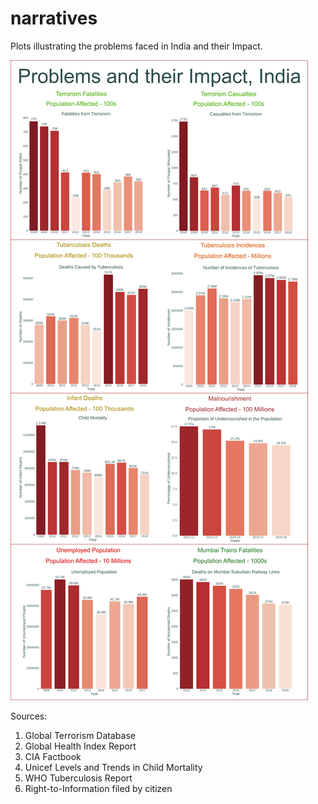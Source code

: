 # narratives
Plots illustrating the problems faced in India and their Impact.

![](problem_v_narratives_bg.png?raw=true)

Sources:
1. Global Terrorism Database
2. Global Health Index Report
3. CIA Factbook
4. Unicef Levels and Trends in Child Mortality
5. WHO Tuberculosis Report
6. Right-to-Information filed by citizen
